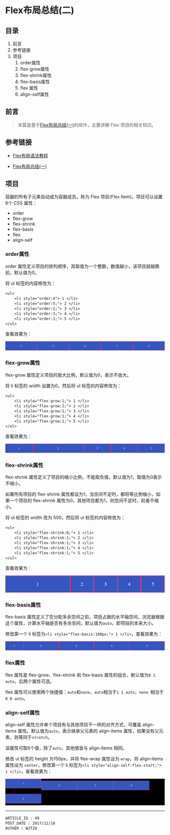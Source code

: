 
# Flex布局总结(二) #

## 目录 ##

1. 前言
2. 参考链接
3. 项目
    1. order属性
    2. flex-grow属性
    3. flex-shrink属性
    4. flex-basis属性
    5. flex 属性
    6. align-self属性

## 前言 ##

> 本篇是基于[Flex布局总结(一)](https://github.com/WeiJietao/LogBase/blob/master/Flex%E5%B8%83%E5%B1%80%E6%80%BB%E7%BB%93(%E4%B8%80).md)的续作，主要讲解 Flex 项目的相关知识。

## 参考链接 ##

- [Flex布局语法教程](http://www.ruanyifeng.com/blog/2015/07/flex-grammar.html?utm_source=tuicool&utm_medium=referral)

- [Flex布局总结(一)](https://github.com/WeiJietao/LogBase/blob/master/Flex%E5%B8%83%E5%B1%80%E6%80%BB%E7%BB%93(%E4%B8%80).md)

## 项目 ##

容器的所有子元素自动成为容器成员，称为 Flex 项目(Flex Item)。项目可以设置6个 CSS 属性：

- order
- flex-grow
- flex-shrink
- flex-basis
- flex
- align-self

### order属性 ###

order 属性定义项目的排列顺序，其取值为一个整数，数值越小，该项目就越靠前，默认值为0。

将 ul 标签的内容修改为：

```
<ul>
    <li style="order:4"> 1 </li>
    <li style="order:5;"> 2 </li>
    <li style="order:2;"> 3 </li>
    <li style="order:3;"> 4 </li>
    <li style="order:1;"> 5 </li>
</ul>
```

查看效果为：

![image](./images/w26.png)

### flex-grow属性 ###

flex-grow 属性定义项目的放大比例，默认值为0，表示不放大。

将 li 标签的 width 设置为0，然后将 ul 标签的内容修改为：
```
<ul>
    <li style="flex-grow:1;"> 1 </li>
    <li style="flex-grow:2;"> 2 </li>
    <li style="flex-grow:1;"> 3 </li>
    <li style="flex-grow:1;"> 4 </li>
    <li style="flex-grow:1;"> 5 </li>
</ul>
```

查看效果为：

![image](./images/w27.png)

### flex-shrink属性 ###

flex-shrink 属性定义了项目的缩小比例，不能取负值，默认值为1，取值为0表示不缩小。

如果所有项目的 flex-shrink 属性都设为1，当空间不足时，都将等比例缩小，如果一个项目的 flex-shrink 属性为0，其他项目都为1，则空间不足时，前者不缩小。

将 ul 标签的 width 改为 500，然后将 ul 标签的内容修改为：

```
<ul>
    <li style="flex-shrink:0;"> 1 </li>
    <li style="flex-shrink:1;"> 2 </li>
    <li style="flex-shrink:1;"> 3 </li>
    <li style="flex-shrink:1;"> 4 </li>
    <li style="flex-shrink:1;"> 5 </li>
</ul>
```

查看效果为：

![image](./images/w28.png)

### flex-basis属性 ###

flex-basis 属性定义了在分配多余空间之前，项目占据的水平轴空间，浏览器根据这个属性，计算水平轴是否有多余空间，默认值为`auto`，即项目的本来大小。

修改第一个 li 标签为`<li style="flex-basis:100px;"> 1 </li>`，查看效果为：

![image](./images/w29.png)

### flex属性 ###

flex 属性是 flex-grow、flex-shrink 和 flex-basis 属性的组合，默认值为`0 1 auto`，后两个属性可选。

flex 属性可以使用两个快捷值：`auto`和`none`，`auto`相当于`1 1 auto`，`none `相当于`0 0 auto`。

### align-self属性 ###

align-self 属性允许单个项目有与其他项目不一样的对齐方式，可覆盖 align-items 属性。默认值为`auto`，表示继承父元素的 align-items 属性，如果没有父元素，则等同于`stretch`。

该属性可取6个值，除了`auto`，其他值皆与 align-items 相同。

修改 ul 标签的 height 为150px，并将 flex-wrap 属性设为 `wrap`，将 align-items 属性设为 `center`，修改第一个 li 标签为`<li style="align-self:flex-start;"> 1 </li>`，查看效果为：

![image](./images/w30.png)

---

```
ARTICLE_ID : 49
POST_DATE : 2017/12/10
AUTHER : WJT20
```
